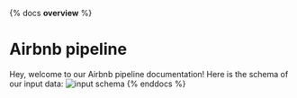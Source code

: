  {% docs __overview__ %} 
# Airbnb pipeline 
Hey, welcome to our Airbnb pipeline documentation! 
Here is the schema of our input data: 
![input schema](assets/input_schema.png)
{% enddocs %}